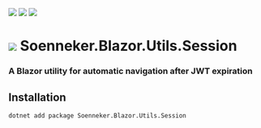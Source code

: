 [![](https://img.shields.io/nuget/v/Soenneker.Blazor.Utils.Session.svg?style=for-the-badge)](https://www.nuget.org/packages/Soenneker.Blazor.Utils.Session/)
[![](https://img.shields.io/github/actions/workflow/status/soenneker/soenneker.blazor.utils.session/publish-package.yml?style=for-the-badge)](https://github.com/soenneker/soenneker.blazor.utils.session/actions/workflows/publish-package.yml)
[![](https://img.shields.io/nuget/dt/Soenneker.Blazor.Utils.Session.svg?style=for-the-badge)](https://www.nuget.org/packages/Soenneker.Blazor.Utils.Session/)

# ![](https://user-images.githubusercontent.com/4441470/224455560-91ed3ee7-f510-4041-a8d2-3fc093025112.png) Soenneker.Blazor.Utils.Session
### A Blazor utility for automatic navigation after JWT expiration

## Installation

```
dotnet add package Soenneker.Blazor.Utils.Session
```
